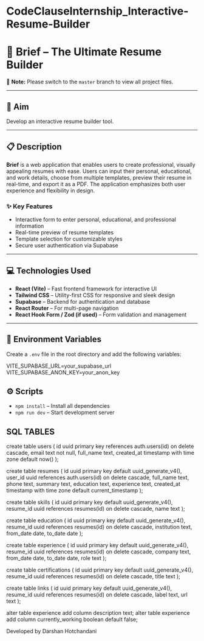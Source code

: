 # CodeClauseInternship_Interactive-Resume-Builder

# 📄 Brief – The Ultimate Resume Builder

📌 **Note:** Please switch to the `master` branch to view all project files.

---

## 🎯 Aim

Develop an interactive resume builder tool.

---

## 📋 Description

**Brief** is a web application that enables users to create professional, visually appealing resumes with ease. Users can input their personal, educational, and work details, choose from multiple templates, preview their resume in real-time, and export it as a PDF. The application emphasizes both user experience and flexibility in design.

### ✨ Key Features

- Interactive form to enter personal, educational, and professional information
- Real-time preview of resume templates
- Template selection for customizable styles
- Secure user authentication via Supabase

---

## 💻 Technologies Used

- **React (Vite)** – Fast frontend framework for interactive UI
- **Tailwind CSS** – Utility-first CSS for responsive and sleek design
- **Supabase** – Backend for authentication and database
- **React Router** – For multi-page navigation
- **React Hook Form / Zod (if used)** – Form validation and management

---

## 🔐 Environment Variables

Create a `.env` file in the root directory and add the following variables:

VITE_SUPABASE_URL=your_supabase_url
VITE_SUPABASE_ANON_KEY=your_anon_key

## ⚙️ Scripts

- `npm install` – Install all dependencies
- `npm run dev` – Start development server


## SQL TABLES
create table users (
  id uuid primary key references auth.users(id) on delete cascade,
  email text not null,
  full_name text,
  created_at timestamp with time zone default now()
);

create table resumes (
  id uuid primary key default uuid_generate_v4(),
  user_id uuid references auth.users(id) on delete cascade,
  full_name text,
  phone text,
  summary text,
  education text,
  experience text,
  created_at timestamp with time zone default current_timestamp
);

create table skills (
  id uuid primary key default uuid_generate_v4(),
  resume_id uuid references resumes(id) on delete cascade,
  name text
);

create table education (
  id uuid primary key default uuid_generate_v4(),
  resume_id uuid references resumes(id) on delete cascade,
  institution text,
  from_date date,
  to_date date
);

create table experience (
  id uuid primary key default uuid_generate_v4(),
  resume_id uuid references resumes(id) on delete cascade,
  company text,
  from_date date,
  to_date date,
  role text
);

create table certifications (
  id uuid primary key default uuid_generate_v4(),
  resume_id uuid references resumes(id) on delete cascade,
  title text
);

create table links (
  id uuid primary key default uuid_generate_v4(),
  resume_id uuid references resumes(id) on delete cascade,
  label text,
  url text
);

alter table experience add column description text;
alter table experience add column currently_working boolean default false;


Developed by Darshan Hotchandani
